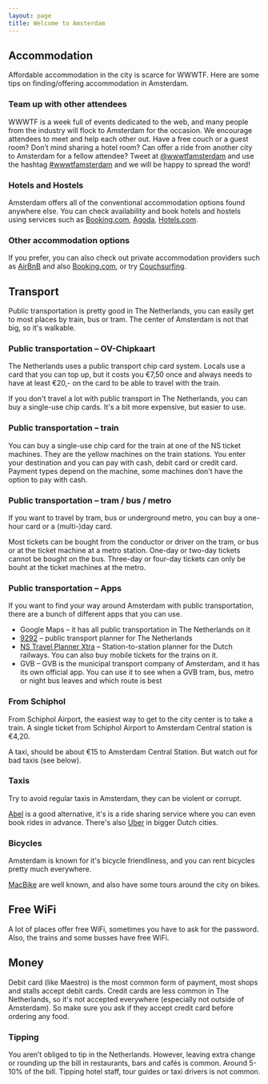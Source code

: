 ```yaml
---
layout: page
title: Welcome to Amsterdam
---
```


## Accommodation

Affordable accommodation in the city is scarce for WWWTF.
Here are some tips on finding/offering accommodation in Amsterdam.

### Team up with other attendees

WWWTF is a week full of events dedicated to the web, and many people from the industry will flock to Amsterdam for the occasion. We encourage attendees to meet and help each other out. Have a free couch or a guest room? Don’t mind sharing a hotel room? Can offer a ride from another city to Amsterdam for a fellow attendee? Tweet at <a href="https://twitter.com/wwwtfamsterdam">@wwwtfamsterdam</a> and use the hashtag <a href="https://twitter.com/hashtag/wwwtfamsterdam">#wwwtfamsterdam</a> and we will be happy to spread the word!

### Hotels and Hostels

Amsterdam offers all of the conventional accommodation options found anywhere else. You can check availability and book hotels and hostels using services such as <a href="https://www.booking.com/">Booking.com</a>,
<a href="http://www.agoda.com/">Agoda</a>, <a href="https://www.hotels.com/">Hotels.com</a>.

### Other accommodation options

If you prefer, you can also check out private accommodation providers such as <a href="https://www.airbnb.com/s/Amsterdam--The-Netherlands">AirBnB</a> and also <a href="https://www.booking.com/booking-home/index.en-gb.html">Booking.com</a>, or try <a href="https://www.couchsurfing.com/places/Europe/Netherlands/Amsterdam">Couchsurfing</a>.


## Transport

Public transportation is pretty good in The Netherlands, you can easily get to most places by train, bus or tram. The center of Amsterdam is not that big, so it's walkable.


### Public transportation – OV-Chipkaart

The Netherlands uses a public transport chip card system. Locals use a card that you can top up, but it costs you €7,50 once and always needs to have at least €20,- on the card to be able to travel with the train.

If you don't travel a lot with public transport in The Netherlands, you can buy a single-use chip cards. It's a bit more expensive, but easier to use.

### Public transportation – train
You can buy a single-use chip card for the train at one of the NS ticket machines. They are the yellow machines on the train stations. You enter your destination and you can pay with cash, debit card or credit card. Payment types depend on the machine, some machines don't have the option to pay with cash.

### Public transportation – tram / bus / metro
If you want to travel by tram, bus or underground metro, you can buy a one-hour card or a (multi-)day card. 

Most tickets can be bought from the conductor or driver on the tram, or bus or at the ticket machine at a metro station. One-day or two-day tickets cannot be bought on the bus. Three-day or four-day tickets can only be bouht at the ticket machines at the metro.

### Public transportation – Apps
If you want to find your way around Amsterdam with public transportation, there are a bunch of different apps that you can use.

* Google Maps – it has all public transportation in The Netherlands on it
* [9292](https://9292.nl/en/about-9292/services/mobile) – public transport planner for The Netherlands
* [NS Travel Planner Xtra](http://www.ns.nl/en/travel-information/ns-on-your-mobile/travel-planner-xtra.html) – Station-to-station planner for the Dutch railways. You can also buy mobile tickets for the trains on it.
* GVB – GVB is the municipal transport company of Amsterdam, and it has its own official app. You can use it to see when a GVB tram, bus, metro or night bus leaves and which route is best

### From Schiphol
From Schiphol Airport, the easiest way to get to the city center is to take a train. A single ticket from Schiphol Airport to Amsterdam Central station is €4,20.

A taxi, should be about €15 to Amsterdam Central Station. But watch out for bad taxis (see below).

### Taxis

Try to avoid regular taxis in Amsterdam, they can be violent or corrupt.

[Abel](https://rideabel.com/en/) is a good alternative, it's is a ride sharing service where you can even book rides in advance. There's also [Uber](https://www.uber.com/) in bigger Dutch cities.

### Bicycles

Amsterdam is known for it's bicycle friendliness, and you can rent bicycles pretty much everywhere.

[MacBike](http://www.macbike.nl/bike-rental/) are well known, and also have some tours around the city on bikes.

## Free WiFi

A lot of places offer free WiFi, sometimes you have to ask for the password. Also, the trains and some busses have free WiFi.

## Money

Debit card (like Maestro) is the most common form of payment, most shops and stalls accept debit cards.
Credit cards are less common in The Netherlands, so it's not accepted everywhere (especially not outside of Amsterdam). So make sure you ask if they accept credit card before ordering any food.

### Tipping

You aren’t obliged to tip in the Netherlands. However, leaving extra change or rounding up the bill in restaurants, bars and cafés is common. Around 5-10% of the bill. Tipping hotel staff, tour guides or taxi drivers is not common.
